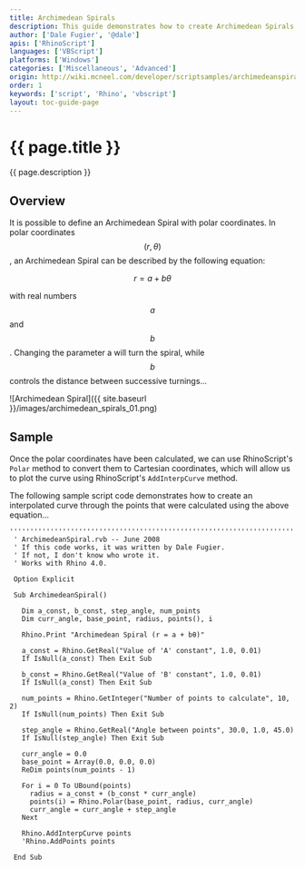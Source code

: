 ```yaml
---
title: Archimedean Spirals
description: This guide demonstrates how to create Archimedean Spirals using RhinoScript.
author: ['Dale Fugier', '@dale']
apis: ['RhinoScript']
languages: ['VBScript']
platforms: ['Windows']
categories: ['Miscellaneous', 'Advanced']
origin: http://wiki.mcneel.com/developer/scriptsamples/archimedeanspiral
order: 1
keywords: ['script', 'Rhino', 'vbscript']
layout: toc-guide-page
---
```


# {{ page.title }}

{{ page.description }}

## Overview

It is possible to define an Archimedean Spiral with polar coordinates.  In polar coordinates $$(r, θ)$$, an Archimedean Spiral can be described by the following equation:

$$r = a+bθ$$

with real numbers $$a$$ and $$b$$.  Changing the parameter a will turn the spiral, while $$b$$ controls the distance between successive turnings...

![Archimedean Spiral]({{ site.baseurl }}/images/archimedean_spirals_01.png)

## Sample

Once the polar coordinates have been calculated, we can use RhinoScript's `Polar` method to convert them to Cartesian coordinates, which will allow us to plot the curve using RhinoScript's `AddInterpCurve` method.

The following sample script code demonstrates how to create an interpolated curve through the points that were calculated using the above equation...

```vbnet
'''''''''''''''''''''''''''''''''''''''''''''''''''''''''''''''''''''''''''''
 ' ArchimedeanSpiral.rvb -- June 2008
 ' If this code works, it was written by Dale Fugier.
 ' If not, I don't know who wrote it.
 ' Works with Rhino 4.0.

 Option Explicit

 Sub ArchimedeanSpiral()

   Dim a_const, b_const, step_angle, num_points
   Dim curr_angle, base_point, radius, points(), i

   Rhino.Print "Archimedean Spiral (r = a + bθ)"

   a_const = Rhino.GetReal("Value of 'A' constant", 1.0, 0.01)
   If IsNull(a_const) Then Exit Sub

   b_const = Rhino.GetReal("Value of 'B' constant", 1.0, 0.01)
   If IsNull(a_const) Then Exit Sub

   num_points = Rhino.GetInteger("Number of points to calculate", 10, 2)
   If IsNull(num_points) Then Exit Sub

   step_angle = Rhino.GetReal("Angle between points", 30.0, 1.0, 45.0)
   If IsNull(step_angle) Then Exit Sub

   curr_angle = 0.0
   base_point = Array(0.0, 0.0, 0.0)
   ReDim points(num_points - 1)

   For i = 0 To UBound(points)
     radius = a_const + (b_const * curr_angle)
     points(i) = Rhino.Polar(base_point, radius, curr_angle)
     curr_angle = curr_angle + step_angle
   Next

   Rhino.AddInterpCurve points
   'Rhino.AddPoints points

 End Sub
```
